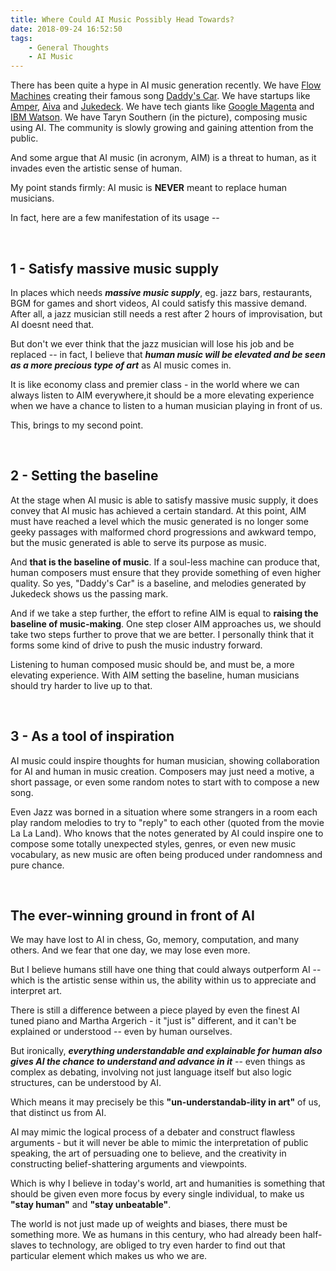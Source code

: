 ```yaml
---
title: Where Could AI Music Possibly Head Towards?
date: 2018-09-24 16:52:50
tags:
    - General Thoughts
    - AI Music
---
```


There has been quite a hype in AI music generation recently. We have [Flow Machines](http://www.flow-machines.com/) creating their famous song [Daddy's Car](https://www.youtube.com/watch?v=LSHZ_b05W7o). We have startups like [Amper](http://www.ampermusic.com), [Aiva](http://soundcloud.com/user-95265362) and [Jukedeck](http://www.jukedeck.com). We have tech giants like [Google Magenta](http://magenta.tensorflow.org) and [IBM Watson](http://www.ibm.com/watson/music). We have Taryn Southern (in the picture), composing music using AI. The community is slowly growing and gaining attention from the public.

And some argue that AI music (in acronym, AIM) is a threat to human, as it invades even the artistic sense of human.

My point stands firmly: AI music is **NEVER** meant to replace human musicians. 

In fact, here are a few manifestation of its usage --

<br/>

## **1 - Satisfy massive music supply**

In places which needs ***massive music supply***, eg. jazz bars, restaurants, BGM for games and short videos, AI could satisfy this massive demand. After all, a jazz musician still needs a rest after 2 hours of improvisation, but AI doesnt need that.

But don't we ever think that the jazz musician will lose his job and be replaced -- in fact, I believe that ***human music will be elevated and be seen as a more precious type of art*** as AI music comes in. 

It is like economy class and premier class - in the world where we can always listen to AIM everywhere,it should be a more elevating experience when we have a chance to listen to a human musician playing in front of us.

This, brings to my second point.

<br/>

## **2 - Setting the baseline**

At the stage when AI music is able to satisfy massive music supply, it does convey that AI music has achieved a certain standard. At this point, AIM must have reached a level which the music generated is no longer some geeky passages with malformed chord progressions and awkward tempo, but the music generated is able to serve its purpose as music.

And **that is the baseline of music**. If a soul-less machine can produce that, human composers must ensure that they provide something of even higher quality. So yes, "Daddy's Car" is a baseline, and melodies generated by Jukedeck shows us the passing mark. 

And if we take a step further, the effort to refine AIM is equal to **raising the baseline of music-making**. One step closer AIM approaches us, we should take two steps further to prove that we are better. I personally think that it forms some kind of drive to push the music industry forward. 

Listening to human composed music should be, and must be, a more elevating experience. With AIM setting the baseline, human musicians should try harder to live up to that.

<br/>

## **3 - As a tool of inspiration**

AI music could inspire thoughts for human musician, showing collaboration for AI and human in music creation. Composers may just need a motive, a short passage, or even some random notes to start with to compose a new song.

Even Jazz was borned in a situation where some strangers in a room each play random melodies to try to "reply" to each other (quoted from the movie La La Land). Who knows that the notes generated by AI could inspire one to compose some totally unexpected styles, genres, or even new music vocabulary, as new music are often being produced under randomness and pure chance.

<br/>

## **The ever-winning ground in front of AI**

We may have lost to AI in chess, Go, memory, computation, and many others. And we fear that one day, we may lose even more.

But I believe humans still have one thing that could always outperform AI -- which is the artistic sense within us, the ability within us to appreciate and interpret art. 

There is still a difference between a piece played by even the finest AI tuned piano and Martha Argerich - it "just is" different, and it can't be explained or understood -- even by human ourselves.

But ironically, ***everything understandable and explainable for human also gives AI the chance to understand and advance in it*** -- even things as complex as debating, involving not just language itself but also logic structures, can be understood by AI. 

Which means it may precisely be this **"un-understandab-ility in art"** of us, that distinct us from AI.

AI may mimic the logical process of a debater and construct flawless arguments - but it will never be able to mimic the interpretation of public speaking, the art of persuading one to believe, and the creativity in constructing belief-shattering arguments and viewpoints.

Which is why I believe in today's world, art and humanities is something that should be given even more focus by every single individual, to make us **"stay human"** and **"stay unbeatable"**.

The world is not just made up of weights and biases, there must be something more. We as humans in this century, who had already been half-slaves to technology, are obliged to try even harder to find out that particular element which makes us who we are.
